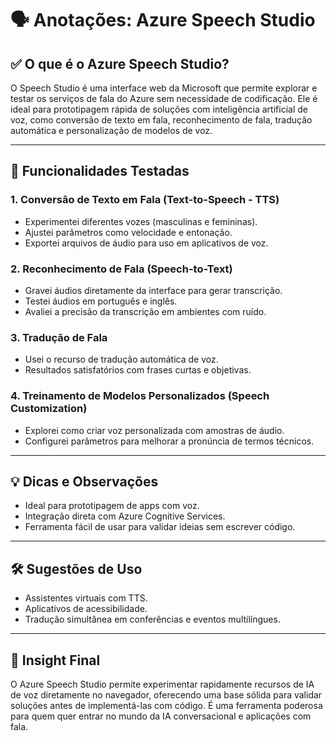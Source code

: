 # 🗣️ Anotações: Azure Speech Studio

## ✅ O que é o Azure Speech Studio?

O Speech Studio é uma interface web da Microsoft que permite explorar e testar os serviços de fala do Azure sem necessidade de codificação. Ele é ideal para prototipagem rápida de soluções com inteligência artificial de voz, como conversão de texto em fala, reconhecimento de fala, tradução automática e personalização de modelos de voz.

---

## 🚀 Funcionalidades Testadas

### 1. Conversão de Texto em Fala (Text-to-Speech - TTS)
- Experimentei diferentes vozes (masculinas e femininas).
- Ajustei parâmetros como velocidade e entonação.
- Exportei arquivos de áudio para uso em aplicativos de voz.

### 2. Reconhecimento de Fala (Speech-to-Text)
- Gravei áudios diretamente da interface para gerar transcrição.
- Testei áudios em português e inglês.
- Avaliei a precisão da transcrição em ambientes com ruído.

### 3. Tradução de Fala
- Usei o recurso de tradução automática de voz.
- Resultados satisfatórios com frases curtas e objetivas.

### 4. Treinamento de Modelos Personalizados (Speech Customization)
- Explorei como criar voz personalizada com amostras de áudio.
- Configurei parâmetros para melhorar a pronúncia de termos técnicos.

---

## 💡 Dicas e Observações

- Ideal para prototipagem de apps com voz.
- Integração direta com Azure Cognitive Services.
- Ferramenta fácil de usar para validar ideias sem escrever código.

---

## 🛠️ Sugestões de Uso

- Assistentes virtuais com TTS.
- Aplicativos de acessibilidade.
- Tradução simultânea em conferências e eventos multilíngues.

---

## 🧠 Insight Final

O Azure Speech Studio permite experimentar rapidamente recursos de IA de voz diretamente no navegador, oferecendo uma base sólida para validar soluções antes de implementá-las com código. É uma ferramenta poderosa para quem quer entrar no mundo da IA conversacional e aplicações com fala.
